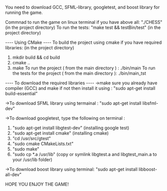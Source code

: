 You need to download GCC, SFML-library, googletest, and boost library for running the game.



Commnad to run the game on linux terminal if you have above all: 
  "./CHESS"                   (in the project directory)
To run the tests: 
  "make test && testBin/test" (in the project directory)



---- Using CMake ----
To build the project using cmake if you have required libraries:
                                              (in the project directory)
1) mkdir build && cd build 
2) cmake ..
3) make
To run the project ( from the main directory ) :
  ./bin/main
To run the tests for the project ( from the main directory ):
  ./bin/main_tst



---- To download the required libraries ----
->make sure you already have compiler (GCC) and make if not then install it using :
  "sudo apt-get install build-essential"

->To download SFML library using termainal : 
  "sudo apt-get install libsfml-dev"

->To download googletest, type the following on terminal : 
1) "sudo apt-get install libgtest-dev"        (installing google test)
2) "sudo apt-get install cmake"               (installing cmake)
3) "cd /usr/src/gtest"
4) "sudo cmake CMakeLists.txt"
5) "sudo make"
6) "sudo cp *.a /usr/lib"                     (copy or symlink libgtest.a and libgtest_main.a to your /usr/lib folder)

->To download boost library using terminal:
  "sudo apt-get install libboost-all-dev"

HOPE YOU ENJOY THE GAME!
